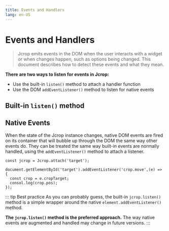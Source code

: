 ```yaml
---
title: Events and Handlers
lang: en-US
---
```


# Events and Handlers

> Jcrop emits events in the DOM when the user interacts with a widget
> or when changes happen, such as options being changed. This document
> describes how to detect these events and what they mean.

**There are two ways to listen for events in Jcrop:**

  * Use the built-in `listen()` method to attach a handler function
  * Use the DOM `addEventListener()` method to listen for native events

## Built-in `listen()` method


## Native Events

When the state of the Jcrop instance changes, native DOM events
are fired on its container that will bubble up through the DOM
the same way other events do. They can be treated the same way
built-in events are normally handled, using the `addEventListener()`
method to attach a listener.

```js{3-6}
const jcrop = Jcrop.attach('target');

document.getElementById('target').addEventListener('crop.move',(e) => {
  const crop = e.cropTarget;
  consol.log(crop.pos);
});
```

::: tip Best practice
As you can probably guess, the built-in `jcrop.listen()` method is
a simple wrapper around the native `element.addEventListener()` method.

**The `jcrop.listen()` method is the preferred approach.** The way
native events are augmented and handled may change in future versions.
:::

